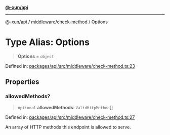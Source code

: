 [**@-xun/api**](../../../README.md)

***

[@-xun/api](../../../README.md) / [middleware/check-method](../README.md) / Options

# Type Alias: Options

> **Options** = `object`

Defined in: [packages/api/src/middleware/check-method.ts:23](https://github.com/Xunnamius/api-utils/blob/3e7489507eea9aa3d33b0bcc648e0389bef6f3f5/packages/api/src/middleware/check-method.ts#L23)

## Properties

### allowedMethods?

> `optional` **allowedMethods**: `ValidHttpMethod`[]

Defined in: [packages/api/src/middleware/check-method.ts:27](https://github.com/Xunnamius/api-utils/blob/3e7489507eea9aa3d33b0bcc648e0389bef6f3f5/packages/api/src/middleware/check-method.ts#L27)

An array of HTTP methods this endpoint is allowed to serve.
